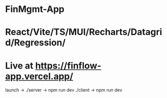 # FinMgmt-App
# React/Vite/TS/MUI/Recharts/Datagrid/Regression/
# Live at https://finflow-app.vercel.app/

launch -> ./server -> npm run dev
          ./client -> npm run dev 

